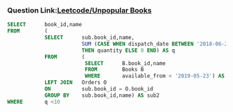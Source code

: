 ###  Question Link:[Leetcode/Unpopular Books](https://leetcode.com/problems/unpopular-books/)


```sql
SELECT      book_id,name
FROM        (
            SELECT      sub.book_id,name,
                        SUM (CASE WHEN dispatch_date BETWEEN '2018-06-23' AND '2019-06-23' 
                        THEN quantity ELSE 0 END) AS q
            FROM        (
                         SELECT      B.book_id,name
                         FROM        Books B
                         WHERE       available_from < '2019-05-23') AS sub1
            LEFT JOIN   Orders O
            ON          sub.book_id = O.book_id
            GROUP BY    sub.book_id,name) AS sub2
WHERE       q <10

```
